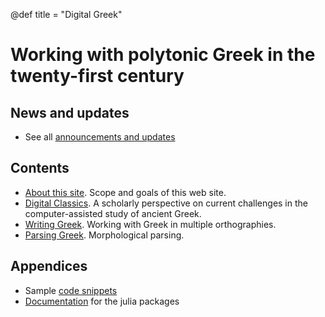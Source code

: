 
@def title = "Digital Greek"

# Working with polytonic Greek in the twenty-first century


## News and updates

- See all [announcements and updates](/news/)


## Contents

- [About this site](/about/). Scope and goals of this web site.
- [Digital Classics](/guide/overview/).  A scholarly perspective on current challenges in the computer-assisted study of ancient Greek.
- [Writing Greek](/guide/orthographies/). Working with Greek in multiple orthographies.
- [Parsing Greek](/guide/morphologies/). Morphological parsing.


## Appendices

- Sample [code snippets](/code/quickexx/)
- [Documentation](/code/juliadocs/) for the julia packages
